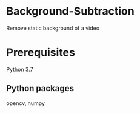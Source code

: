 # Background-Subtraction
Remove static background of a video

# Prerequisites
Python 3.7
## Python packages
opencv, numpy

